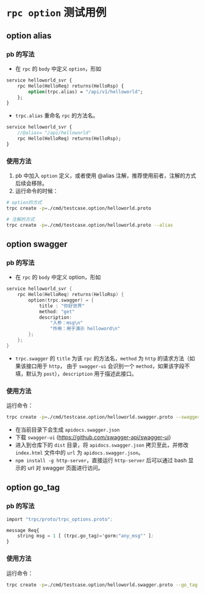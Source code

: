 # `rpc option` 测试用例

## option alias 

### pb 的写法

- 在 `rpc` 的 `body` 中定义 `option`，形如

```protobuf
service helloworld_svr {
    rpc Hello(HelloReq) returns(HelloRsp) {
        option(trpc.alias) = "/api/v1/helloworld";
    };
}
```

- `trpc.alias` 重命名 `rpc` 的方法名。

```protobuf
service helloworld_svr {
    //@alias= "/api/helloworld"
    rpc Hello(HelloReq) returns(HelloRsp);
}
```


### 使用方法

1. pb 中加入 `option` 定义，或者使用 @alias 注解，推荐使用前者，注解的方式后续会移除。
2. 运行命令的时候：

```bash
# option的方式
trpc create -p=./cmd/testcase.option/helloworld.proto

# 注解的方式
trpc create -p=./cmd/testcase.option/helloworld.proto --alias
```

## option swagger 

### pb 的写法

- 在 `rpc` 的 `body` 中定义 option，形如

```go
service helloworld_svr {
    rpc Hello(HelloReq) returns(HelloRsp) {
        option(trpc.swagger) = {
            title : "你好世界"
            method: "get"
            description:
                "入参：msg\n"
                "作用：用于演示 helloword\n"
        };
    };
}
```

- `trpc.swagger` 的 `title` 为该 `rpc` 的方法名，`method` 为 `http` 的请求方法（如果该接口用于 `http`，
由于 `swagger-ui` 会识别一个 `method`，如果该字段不填，默认为 `post`），`description` 用于描述此接口。

### 使用方法

运行命令：

```bash
trpc create -p=./cmd/testcase.option/helloworld.swagger.proto --swagger --alias
```

- 在当前目录下会生成 `apidocs.swagger.json` 
- 下载 `swagger-ui` (https://github.com/swagger-api/swagger-ui)
- 进入到仓库下的 `dist` 目录，将 `apidocs.swagger.json` 拷贝至此，并修改 `index.html` 文件中的 `url` 为 `apidocs.swagger.json`。
- `npm install -g http-server`，直接运行 `http-server` 后可以通过 bash 显示的 url 对 swagger 页面进行访问。

## option go_tag

### pb 的写法

```pb
import "trpc/proto/trpc_options.proto";

message Req{
    string msg = 1 [ (trpc.go_tag)='gorm:"any_msg"' ];
}
```

### 使用方法

运行命令：

```bash
trpc create -p=./cmd/testcase.option/helloworld.swagger.proto --go_tag
```
